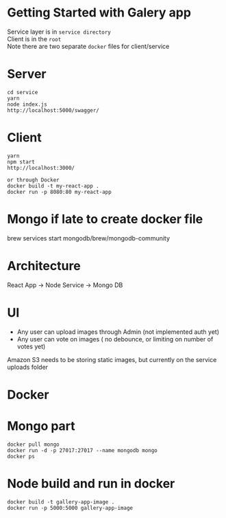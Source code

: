 # Getting Started with Galery app

Service layer is in ```service directory``` <br/>
Client is in the ```root``` <br/>
Note there are two separate ```docker``` files for client/service

# Server

```shell
cd service
yarn
node index.js
http://localhost:5000/swagger/
```

# Client

```shell
yarn
npm start
http://localhost:3000/

or through Docker
docker build -t my-react-app .
docker run -p 8080:80 my-react-app
```

# Mongo if late to create docker file

brew services start mongodb/brew/mongodb-community

# Architecture

React App -> Node Service -> Mongo DB

# UI

- Any user can upload images through Admin (not implemented auth yet)
- Any user can vote on images ( no debounce, or limiting on number of votes yet)

Amazon S3 needs to be storing static images, but currently on the service uploads folder

# Docker

# Mongo part

```shell
docker pull mongo
docker run -d -p 27017:27017 --name mongodb mongo
docker ps
```
# Node build and run in docker

```shell
docker build -t gallery-app-image .
docker run -p 5000:5000 gallery-app-image
```